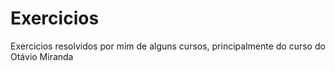 # Exercicios
Exercicios resolvidos por mim de alguns cursos, principalmente do curso do Otávio Miranda
